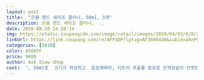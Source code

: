 ```yaml
---
layout: post 
title:  "은율 핸드 세이프 클리너, 50ml, 3개" 
description: 은율 핸드 세이프 클리너,  ..
date: 2020-08-20 14:58:14 
img: https://static.coupangcdn.com/image/retail/images/2020/04/03/0/8/2c0b65af-14be-4267-aa75-5979076be48e.jpg 
linkUrl: https://link.coupang.com/re/AFFSDP?lptag=AF3600438&subid=ahnPublicAsk&pageKey=1431191173&itemId=2472219746&vendorItemId=70465609315&traceid=V0-113-dcd8eb52ddb96de3 
categories: [1010] 
color: A566FF 
price: 9400 
author: Ask View Shop 
cont:  ", 50ml로  크기가 적당하고  알로에베라, 티트라 추출물 함유로 끈적임없이 산뜻한것  같아서너무나 좋은것 같아요.<br/>  같은 크기가  3개라서 아이들 하나씩 가지고 다니면서 사용하는데<br/>구매를 하게된 은율 핸드 세이프 클리너,  간편하게 가방에 가지고 다니면서 사용하고 싶어서 구매를<br/>더욱 믿고 사용하게되는것 같아요  은율 핸드 세이프 클리너 넘 좋아요<br/>물 없이 사용하고 물보다 안전한  겔타입의 은율 손.<br/>소.<br/>독.<br/>제<br/>사용하면 아주 좋은 제품이네요.<br/><br/>식약처 인증받은  의약외품 소독제로  은율 핸드 세이프 클리너는  에탄올 70% 함유 손 소독제라고 하네요<br/>언제나 간편하게 사용하면서 청결을 도와줄수 잇는  클리너 소독제인것 같아요.<br/><br/>에탄올 70% 함유로  확실한 살균을  소독하고 나를 보고해준다는<br/>요즘 코로나 때문에 너무나 고민하다가 간편하게 휴대가 아주 좋은 제품인것 같아서<br/>은율  휴대용  손 소독제 너무나  활용도 좋답니다.<br/><br/>좋아요! 사진과 똑같아요 ㅎㅎ! 가족들하고 하나씩 나눠 가지려고 샀어요 >< 일단 사이즈가 앙증맞아서 휴대용으로 진짜 좋네요.<br/> 가방이나 파우치에 쏙 들어가네요  요즘 청결에 진짜 신경많이 쓰고있는데 꼭 필요한거였어요 ! 주변에서도 보더니 친구들도 저보고 따라사네요 ㅎㅎ 번창하세요 !<br/>했답니다.<br/>  50ml, 3개가  세트로 들어 있어서  아이들과 함께 사용하려고 하나씩 가방에 담아서<br/>향도 좋은편이랍니다.<br/>  녹차추출물 함유로  편안한  피부까지 생각하는 은율 헤이트 손 소독제<br/>휴대가  편한 핸드 클리너  소 독제  너무나 좋은것 같아요<br/>휴대가 편한 핸드 클리너 딱 가방안에 넣고 다니면 너무나 좋은 크기로 실용적이고  믿음이 가는 제품<br/>흘러내림없이 빠르게 흡수되는 끈적임 없는 젤 타입으로 화장품 제조업자 피에프네이처에서 만든 제품이라고 하니<br/>" 
---
```

